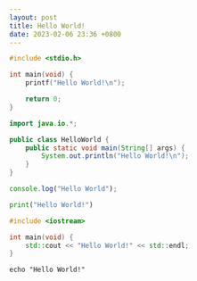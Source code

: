 ```yaml
---
layout: post
title: Hello World!
date: 2023-02-06 23:36 +0800
---
```


```c
#include <stdio.h>

int main(void) {
    printf("Hello World!\n");

    return 0;
}
```

```java
import java.io.*;

public class HelloWorld {
    public static void main(String[] args) {
        System.out.println("Hello World!\n");
    }
}
```

```javascript
console.log("Hello World");
```

```python
print("Hello World!")
```

```cpp
#include <iostream>

int main(void) {
    std::cout << "Hello World!" << std::endl;
}
```

```shell
echo "Hello World!"
```
